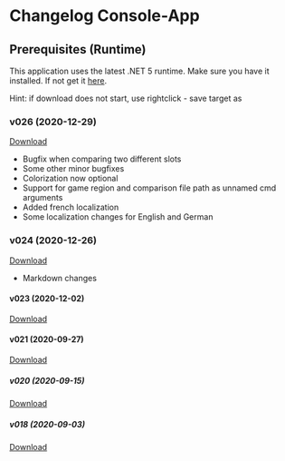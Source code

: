 ﻿# Changelog Console-App

## Prerequisites (Runtime)
This application uses the latest .NET 5 runtime. Make sure you have it installed. If not get it <a href=prerequisites>here</a>.

Hint: if download does not start, use rightclick - save target as

### v026 (2020-12-29)
<a href="http://xeth.de/Releases/SramComparer/Comparer-SoE.0.2.6.zip">Download</a>
* Bugfix when comparing two different slots
* Some other minor bugfixes
* Colorization now optional
* Support for game region and comparison file path as unnamed cmd arguments
* Added french localization
* Some localization changes for English and German

### v024 (2020-12-26)
<a href="http://xeth.de/Releases/SramComparer/Comparer-SoE.0.2.4.zip">Download</a>
* Markdown changes

#### v023 (2020-12-02)
<a href="http://xeth.de/Releases/SramComparer/Comparer-SoE.0.2.3.zip">Download</a>

#### v021 (2020-09-27)
<a href="http://xeth.de/Releases/SramComparer/Comparer-SoE.0.2.1.zip">Download</a>

##### v020 (2020-09-15)
<a href="http://xeth.de/Releases/SramComparer/Comparer-SoE.0.2.0.zip">Download</a>

##### v018 (2020-09-03)
<a href="http://xeth.de/Releases/SramComparer/Comparer-SoE.0.1.8.zip">Download</a>
